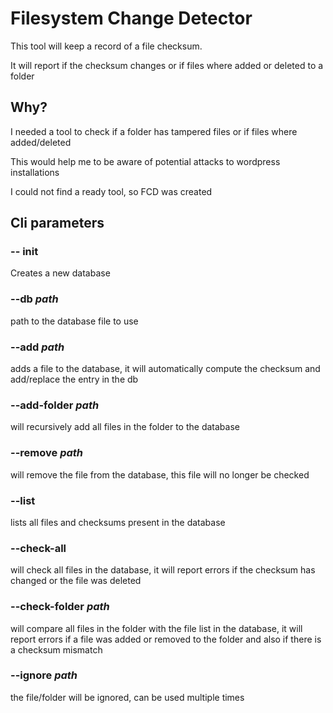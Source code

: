 # Filesystem Change Detector
This tool will keep a record of a file checksum.

It will report if the checksum changes or if files where added or deleted to a folder

## Why?
I needed a tool to check if a folder has tampered files or if files where added/deleted

This would help me to be aware of potential attacks to wordpress installations

I could not find a ready tool, so FCD was created

## Cli parameters
### -- init
Creates a new database

### --db _path_
path to the database file to use

### --add _path_
adds a file to the database, it will automatically compute the checksum and add/replace the entry in the db

### --add-folder _path_
will recursively add all files in the folder to the database

### --remove _path_
will remove the file from the database, this file will no longer be checked

### --list
lists all files and checksums present in the database

### --check-all
will check all files in the database, it will report errors if the checksum has changed or the file was deleted

### --check-folder _path_
will compare all files in the folder with the file list in the database, it will report errors if a file was added or removed to the folder and also if there is a checksum mismatch

### --ignore _path_
the file/folder will be ignored, can be used multiple times
